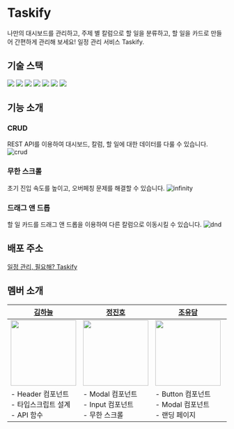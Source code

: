 # Taskify

나만의 대시보드를 관리하고, 주제 별 칼럼으로 할 일을 분류하고, 할 일을 카드로 만들어 간편하게 관리해 보세요! 일정 관리 서비스 Taskify.
<br/>

## 기술 스택

<div> 
<img src="https://img.shields.io/badge/react-61dafb?style=for-the-badge&logo=react&logoColor=white"> 
<img src="https://img.shields.io/badge/typescript-3178C6?style=for-the-badge&logo=typescript&logoColor=white">
<img src="https://img.shields.io/badge/nextjs-000000?style=for-the-badge&logo=nextdotjs&logoColor=white">
<img src="https://img.shields.io/badge/eslint-4B32C3?style=for-the-badge&logo=eslint&logoColor=white">
<img src="https://img.shields.io/badge/prettier-F7B93E?style=for-the-badge&logo=prettier&logoColor=white">
<img src="https://img.shields.io/badge/git-f05032?style=for-the-badge&logo=git&logoColor=white">
<img src="https://img.shields.io/badge/reactquery-FF4154?style=for-the-badge&logo=reactquery&logoColor=white">
</div>

## 기능 소개

### CRUD
  REST API를 이용하여 대시보드, 칼럼, 할 일에 대한 데이터를 다룰 수 있습니다.
![crud](https://github.com/harigari/taskify/assets/78120157/17e45398-f905-435d-b84b-8a4106361e53)

### 무한 스크롤
  초기 진입 속도를 높이고, 오버페칭 문제를 해결할 수 있습니다.
![infinity](https://github.com/harigari/taskify/assets/78120157/7e4e84c8-cf3f-46f1-ba23-e2aba0f8c559)

### 드래그 앤 드롭
  할 일 카드를 드래그 앤 드롭을 이용하여 다른 칼럼으로 이동시킬 수 있습니다.
![dnd](https://github.com/harigari/taskify/assets/78120157/c1d8e010-ecb4-413d-a3df-65932a35f4c0)

## 배포 주소

[일정 관리, 필요해? Taskify](https://taskify-harigari.vercel.app/)

## 멤버 소개

| [김하늘](https://github.com/han-kimm)                             | [정진호](https://github.com/ayden94)                               | [조유담](https://github.com/youdame)                               | [안지수](https://github.com/An-jisu)                              |
| ----------------------------------------------------------------- | ------------------------------------------------------------------ | ------------------------------------------------------------------ | ----------------------------------------------------------------- |
| <img src="https://avatars.githubusercontent.com/u/78120157?v=4" width=150/> | <img src="https://avatars.githubusercontent.com/u/144667387?v=4" width=150 /> | <img src="https://avatars.githubusercontent.com/u/112458620?v=4" width=150 /> | <img src="https://avatars.githubusercontent.com/u/70849122?v=4" width=150 /> |
| - Header 컴포넌트 <br/> - 타입스크립트 설계 <br/> - API 함수   | - Modal 컴포넌트 <br/> - Input 컴포넌트 <br/> - 무한 스크롤 | - Button 컴포넌트 <br/> - Modal 컴포넌트 <br/> - 랜딩 페이지 | - Chips 컴포넌트 <br/> - Cards 컴포넌트 <br/> - dashboard 페이지 
